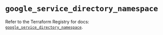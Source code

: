 # `google_service_directory_namespace`

Refer to the Terraform Registry for docs: [`google_service_directory_namespace`](https://registry.terraform.io/providers/hashicorp/google-beta/5.28.0/docs/resources/google_service_directory_namespace).
